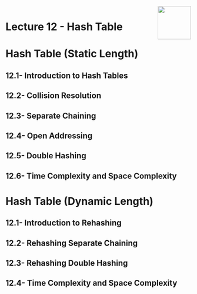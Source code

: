 <img align="right" width="90" height="90" src="https://github.com/cs-MohamedAyman/Computer-Science-Textbooks/blob/master/logos/data-structures.jpg">

# Lecture 12 - Hash Table

# Hash Table (Static Length)
## 12.1- Introduction to Hash Tables
## 12.2- Collision Resolution
## 12.3- Separate Chaining
## 12.4- Open Addressing
## 12.5- Double Hashing
## 12.6- Time Complexity and Space Complexity

# Hash Table (Dynamic Length)
## 12.1- Introduction to Rehashing
## 12.2- Rehashing Separate Chaining
## 12.3- Rehashing Double Hashing
## 12.4- Time Complexity and Space Complexity

